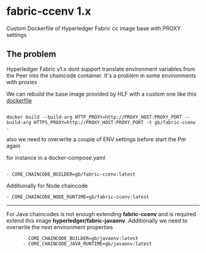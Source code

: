# fabric-ccenv 1.x
Custom Dockerfile of Hyperledger Fabric cc image base with PROXY settings

## The problem

Hyperledger Fabric v1.x dont support translate environment variables from the Peer into the chaincode container. It's a problem in some environments with proxies

We can rebuild the base image provided by HLF with a custom one like this [dockerfile](dockerfile)

~~~ 

docker build --build-arg HTTP_PROXY=http://PROXY_HOST:PROXY_PORT --build-arg HTTPS_PROXY=http://PROXY_HOST:PROXY_PORT -t gb/fabric-ccenv .

~~~

also we need to overwrite a couple of ENV settings before start the Per again

for instance in a docker-compose.yaml
~~~

- CORE_CHAINCODE_BUILDER=gb/fabric-ccenv:latest

~~~

Additionally for Node chaincode

~~~
- CORE_CHAINCODE_NODE_RUNTIME=gb/fabric-ccenv:latest
~~~

---

For Java chaincodes is not enough extending **fabric-ccenv** and is required extend this image **hyperledger/fabric-javaenv**. Additionally we need to overwrite the next environment properties

~~~
      - CORE_CHAINCODE_BUILDER=gb/javaenv:latest
      - CORE_CHAINCODE_JAVA_RUNTIME=gb/javaenv:latest      
~~~
